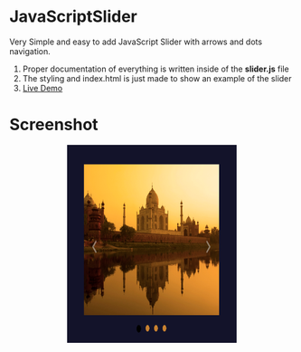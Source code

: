 # JavaScriptSlider
Very Simple and easy to add JavaScript Slider with arrows and dots navigation.

1. Proper documentation of everything is written inside of the **slider.js** file
2. The styling and index.html is just made to show an example of the slider
3. <a href="https://abayibrayev.github.io/JavaScriptSlider/" target="_blank">Live Demo</a>

# Screenshot

<p align="center">
  <img width="300" height="350" alt="page-speed" src="img/screenshot.PNG">
</p>

